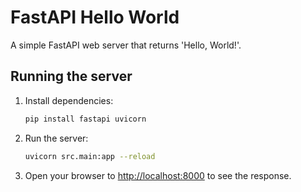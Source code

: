 # FastAPI Hello World

A simple FastAPI web server that returns 'Hello, World!'.

## Running the server

1. Install dependencies:
   ```bash
   pip install fastapi uvicorn
   ```

2. Run the server:
   ```bash
   uvicorn src.main:app --reload
   ```

3. Open your browser to [http://localhost:8000](http://localhost:8000) to see the response.